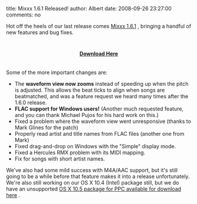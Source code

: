 title: Mixxx 1.6.1 Released!
author: Albert
date: 2008-09-26 23:27:00
comments: no

Hot off the heels of our last release comes <a href="http://www.mixxx.org/download.php">Mixxx 1.6.1</a>
, bringing a handful of new features and bug fixes. <br />
<br />
<div style="text-align: center;"><a href="{static}/images/news/Picture-2.png" onblur="try {parent.deselectBloggerImageGracefully();} catch(e) {}"><img alt="" border="0" src="{static}/images/news/Picture-2.png" id="BLOGGER_PHOTO_ID_5248255923283181842" style="cursor: pointer; display: block; margin: 0px auto 10px; text-align: center;" />
</a>
<a href="http://www.mixxx.org/download/" style="font-weight: bold;">Download Here</a>
</div>
<br />
<br />
Some of the more important changes are:<br />
<ul><li>The <span style="font-weight: bold;">waveform view now zooms</span>
 instead of speeding up when the pitch is adjusted. This allows the beat ticks to align when songs are beatmatched, and was a feature request we heard many times after the 1.6.0 release.</li>
<li><span style="font-weight: bold;">FLAC support for Windows users!</span>
 (Another much requested feature, and you can thank Michael Pujos for his hard work on this.)</li>
<li>Fixed a problem where the waveform view went unresponsive (thanks to Mark Glines for the patch)</li>
<li>Properly read artist and title names from FLAC files (another one from Mark)</li>
<li>Fixed drag-and-drop on Windows with the "Simple" display mode.</li>
<li>Fixed a Hercules RMX problem with its MIDI mapping.</li>
<li>Fix for songs with short artist names.</li>
</ul>
We've also had some mild success with M4A/AAC support, but it's still going to be a while before that feature makes it into a release unfortunately. We're also still working on our OS X 10.4 (Intel) package still, but we do have an unsupported <a href="http://downloads.mixxx.org/mixxx-1.6.1/mixxx-1.6.1-macppc.dmg">OS X 10.5 package for PPC available for download here</a>
.
